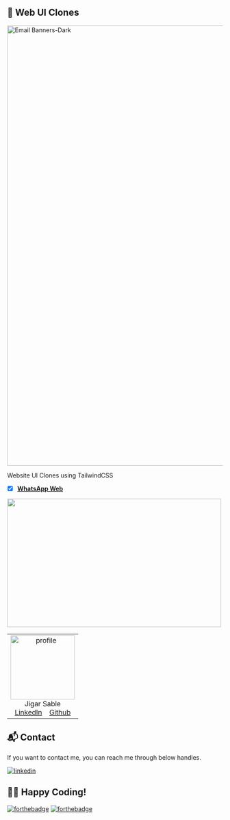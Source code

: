 ## 🚀 Web UI Clones

<img width="1028" alt="Email Banners-Dark" src="https://miro.medium.com/max/1400/1*yAF_t4QQSE1kX_Oj69AOkw.png">

Website UI Clones using TailwindCSS

- [x] <a href="https://replit.com/@OngunAkay/whatsapp-clone" target="_blank">**WhatsApp Web**</a>

<img src="https://user-images.githubusercontent.com/64949957/130316476-55a7b91e-801e-4698-8c87-31ae3cd1d1b8.png" height=300 width=500/>


<table>
  <tr>
    <td align="center">
      <img src="https://avatars.githubusercontent.com/u/64949957" width="150px" alt="profile" />
      <br/>
      Jigar Sable
      <br/>
      <a href="https://www.linkedin.com/in/ongunakay/">LinkedIn</a>&nbsp;&nbsp;&nbsp;
      <a href="https://github.com/ongunakaycom">Github</a>
    </td> 
  </tr>
</table>


<h2>📬 Contact</h2>

If you want to contact me, you can reach me through below handles.

[![linkedin](https://s3.envato.com/files/428302747/43.png)](https://www.linkedin.com/in/ongunakay/)

## 👨‍💻 Happy Coding!

[![forthebadge](https://forthebadge.com/images/badges/built-with-love.svg)](https://forthebadge.com)
[![forthebadge](https://forthebadge.com/images/badges/built-by-developers.svg)](https://forthebadge.com)
